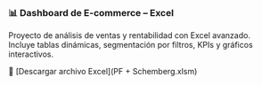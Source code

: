 ### 📊 Dashboard de E-commerce – Excel

Proyecto de análisis de ventas y rentabilidad con Excel avanzado.  
Incluye tablas dinámicas, segmentación por filtros, KPIs y gráficos interactivos.

🔗 [Descargar archivo Excel](PF + Schemberg.xlsm)
